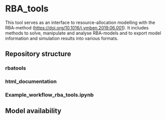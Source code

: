 # RBA_tools

This tool serves as an interface to resource-allocation modelling with the RBA-method (https://doi.org/10.1016/j.ymben.2019.06.001).
It includes methods to solve, manipulate and analyse RBA-models and to export model information and simulation results into various formats.

## Repository structure
### rbatools
### html_documentation
### Example_workflow_rba_tools.ipynb

## Model availability
